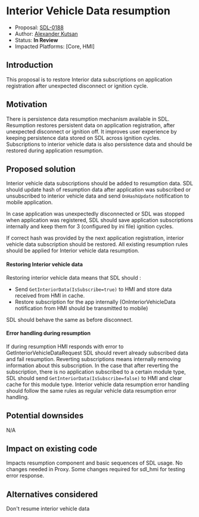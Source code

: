 # Interior Vehicle Data resumption

* Proposal: [SDL-0188](0188-get-interior-data-resumption.md)
* Author: [Alexander Kutsan](https://github.com/LuxoftAKutsan)
* Status: **In Review**
* Impacted Platforms: [Core, HMI]

## Introduction

This proposal is to restore Interior data subscriptions on application registration after unexpected disconnect or ignition cycle.

## Motivation

There is persistence data resumption mechanism available in SDL. 
Resumption restores persistent data on application registration, after unexpected disconnect or ignition off. 
It improves user experience by keeping persistence data stored on SDL across ignition cycles.  
Subscriptions to interior vehicle data is also persistence data and should be restored during application resumption.

## Proposed solution

Interior vehicle data subscriptions should be added to resumption data. 
SDL should update hash of resumption data after application was subscribed or unsubscribed to interior vehicle data and send `OnHashUpdate` notification to mobile application.

In case application was unexpectedly disconnected or SDL was stopped when application was registered,
SDL should save application subscriptions internally and keep them for 3 (configured by ini file) ignition cycles.

If correct hash was provided by the next application registration, interior vehicle data subscription should be restored.
All existing resumption rules should be applied for Interior vehicle data resumption.

#### Restoring Interior vehicle data

Restoring interior vehicle data means that SDL should :
 - Send `GetInteriorData(IsSubscribe=true)` to HMI and store data received from HMI in cache.
 - Restore subscription for the app internally (OnInteriorVehicleData notification from HMI should be transmitted to mobile)

SDL should behave the same as before disconnect.

#### Error handling during resumption

If during resumption HMI responds with error to GetInteriorVehicleDataRequest SDL should revert already subscribed data and fail resumption. 
Reverting subscriptions means internally removing information about this subscription.
In the case that after reverting the subscription, there is no application subscribed to a certain module type, SDL should send `GetInteriorData(IsSubscribe=false)` to HMI and clear cache for this module type.
Interior vehicle data resumption error handling should follow the same rules as regular vehicle data resumption error handling. 

## Potential downsides

N/A

## Impact on existing code

Impacts resumption component and basic sequences of SDL usage.
No changes needed in Proxy.
Some changes required for sdl_hmi for testing error response. 

## Alternatives considered

Don't resume interior vehicle data

